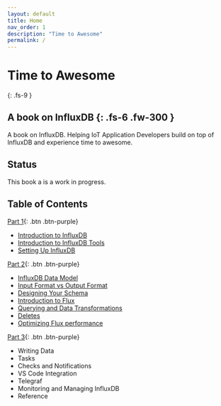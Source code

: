 ```yaml
---
layout: default
title: Home
nav_order: 1
description: "Time to Awesome"
permalink: /
---
```


# Time to Awesome
{: .fs-9 }

A book on InfluxDB
{: .fs-6 .fw-300 }
---
A book on InfluxDB. Helping IoT Application Developers build on top of InfluxDB and experience time to awesome.

## Status

This book a is a work in progress. 

## Table of Contents
[Part 1]({{site.baseurl}}/docs/part-1){: .btn .btn-purple} 
- [Introduction to InfluxDB]({{site.baseurl}}/docs/part-1/introduction-to-influxdb)
- [Introduction to InfluxDB Tools]({{site.baseurl}}/docs/part-1/introduction-to-influxdb-tools)
- [Setting Up InfluxDB]({{site.baseurl}}/docs/part-1/setting-up-influxdb)

[Part 2]({{site.baseurl}}/docs/part-2){: .btn .btn-purple}
- [InfluxDB Data Model]({{site.baseurl}}/docs/part-2/influxdb-data-model)
- [Input Format vs Output Format]({{site.baseurl}}/docs/part-2/input-format-vs-output-format)
- [Designing Your Schema]({{site.baseurl}}/docs/part-2/designing-your-schema)
- [Introduction to Flux]({{site.baseurl}}/docs/part-2/introduciton-to-flux)
- [Querying and Data Transformations]({{site.baseurl}}/docs/part-2/querying-and-data-transformations)
- [Deletes]({{site.baseurl}}/docs/part-2/deletes)
- [Optimizing Flux performance]({{site.baseurl}}/docs/part-2/optimizing-flux-performace)

[Part 3]({{site.baseurl}}/docs/part-3){: .btn .btn-purple}
- Writing Data
- Tasks
- Checks and Notifications
- VS Code Integration
- Telegraf 
- Monitoring and Managing InfluxDB
- Reference

